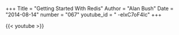 +++
Title = "Getting Started With Redis"
Author = "Alan Bush"
Date = "2014-08-14"
number = "067"
youtube_id = " -eIxC7oF4Ic"
+++

{{< youtube >}}
